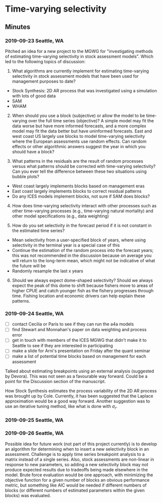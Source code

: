 # Time-varying selectivity

## Minutes

### 2019-09-23 Seattle, WA

Pitched an idea for a new project to the MGWG for "investigating methods of estimating time-varying selectivity in stock assessment models". Which led to the following topics of discussion:

1. What algorithms are currently implement for estimating time-varying selectivity in stock assessment models that have been used for management purposes to date?

  * Stock Synthesis: 2D AR process that was investigated using a simulation with lots of good data
  * SAM
  * WHAM

2. When should you use a block (subjective) or allow the model to be time-varying over the full time series (objective)? A simple model may fit the data worse but have more informed forecasts, and a more complex model may fit the data better but have uninformed forecasts. East and west coast US largely use blocks to model time-varying selectivity where the European assessments use random effects. Can random effects or other algorithmic answers suggest the year in which you should have a block?

3. What patterns in the residuals are the result of random processes versus what patterns should be corrected with time-varying selectivity? Can you ever tell the difference between these two situations using bubble plots?
  
  * West coast largely implements blocks based on management eras
  * East coast largely implements blocks to correct residual patterns
  * Do any ICES models implement blocks, not sure if SAM does blocks?

4. How does time-varying selectivity interact with other processes such as other time-varying processes (e.g., time-varying natural mortality) and other model specifications (e.g., data weighting)

5. How do you set selectivity in the forecast period if it is not constant in the estimated time series?

  * Mean selectivity from a user-specified block of years, where using selectivity in the terminal year is a special case of this
  * Continue the estimation of the random process into the forecast years; this was not recommended in the discussion because on average you will return to the long-term mean, which might not be indicative of what the future will be
  * Randomly resample the last x years
  
6. Should we always expect dome-shaped selectivity? Should we always expect the peak of this dome to shift because fishers move to areas of higher CPUE and catch younger fish as the fishery progresses through time. Fishing location and economic drivers can help explain these patterns.

### 2019-09-24 Seattle, WA

 - [ ] contact Cecilia or Paris to see if they can run the a4a models
 - [ ] find Stewart and Monnahan's paper on data weighting and process error
 - [ ] get in touch with members of the ICES MGWG that didn't make it to Seattle to see if they are interested in participating
 - [ ] make a slide for Arni's presentation on Friday after the quant seminar
 - [ ] make a list of potential time blocks based on management for each assessment
 
Talked about estimating breakpoints using an external analysis (suggested by Devora). This was not seen as a favourable way forward. Could be a point for the Discussion section of the manuscript. 

How Stock Synthesis estimates the process variability of the 2D AR process was brought up by Cole. Currently, it has been suggested that the Laplace approximation would be a good way forward. Another suggestion was to use an iterative tuning method, like what is done with $\sigma_r$. 

### 2019-09-25 Seattle, WA



### 2019-09-26 Seattle, WA

Possible idea for future work (not part of this project currently) is to develop an algorithm for determining when to insert a new selectivity block in an assessment. Challenge is to apply time series breakpoint analysis to a matrix instead of a single series. Also, stock assessments are non-linear in response to new parameters, so adding a new selectivity block may not produce expected results due to tradeoffs being made elsewhere in the model. Brute force evaluation would be one approach, with minimizing the objective function for a given number of blocks an obvious performance metric, but something like AIC would be needed if different numbers of blocks (or different numbers of estimated parameters within the given blocks) was evaluated.

